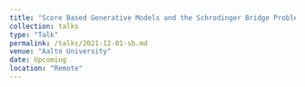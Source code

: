 ```yaml
---
title: "Score Based Generative Models and the Schrodinger Bridge Problem"
collection: talks
type: "Talk"
permalink: /talks/2021-12-01-sb.md
venue: "Aalto University"
date: Upcoming
location: "Remote"
---
```



